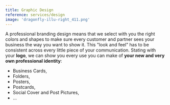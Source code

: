 ```yaml
---
title: Graphic Design
reference: services/design
image: 'dragonfly-illu-right_411.png'
---
```


A professional branding design means that we select with you the right colors and shapes to make sure every customer and partner sees your business the way you want to show it.
This "look and feel" has to be consistent across every little piece of your communication.
Stating with your **logo**, we can show you every use you can make of **your new and very own professional identity**:
* Business Cards,
* Folders,
* Posters,
* Postcards,
* Social Cover and Post Pictures,
* ...
